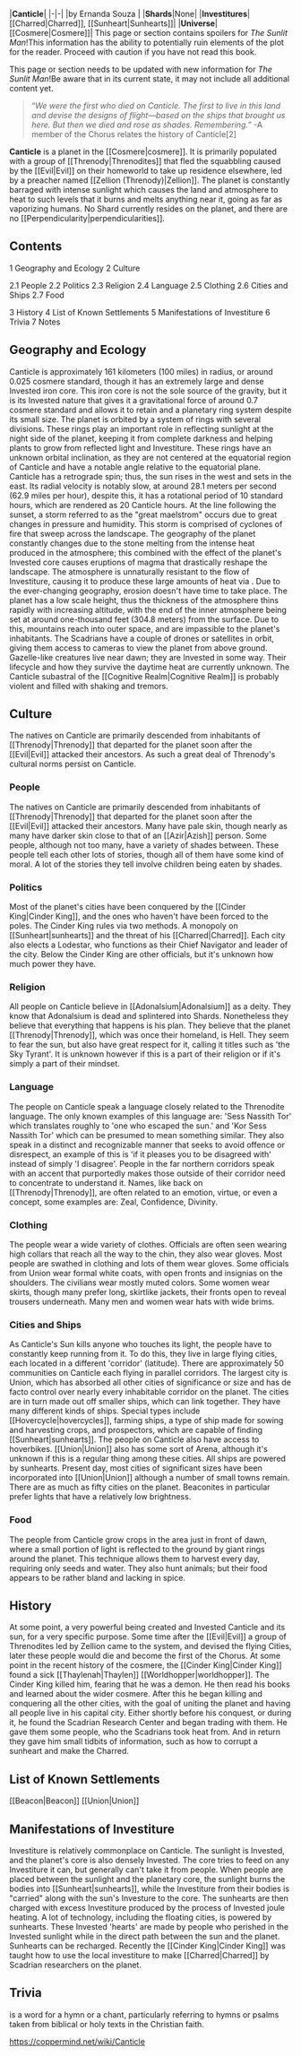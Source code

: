 |**Canticle**|
|-|-|
|by  Ernanda Souza |
|**Shards**|None|
|**Investitures**|[[Charred\|Charred]], [[Sunheart\|Sunhearts]]|
|**Universe**|[[Cosmere\|Cosmere]]|
This page or section contains spoilers for *The Sunlit Man*!This information has the ability to potentially ruin elements of the plot for the reader. Proceed with caution if you have not read this book.

This page or section needs to be updated with new information for *The Sunlit Man*!Be aware that in its current state, it may not include all additional content yet.

>“*We were the first who died on Canticle. The first to live in this land and devise the designs of flight—based on the ships that brought us here. But then we died and rose as shades. Remembering.*”
\-A member of the Chorus relates the history of Canticle[2]


**Canticle** is a planet in the [[Cosmere\|cosmere]]. It is primarily populated with a group of [[Threnody\|Threnodites]] that fled the squabbling caused by the [[Evil\|Evil]] on their homeworld to take up residence elsewhere, led by a preacher named [[Zellion (Threnody)\|Zellion]]. The planet is constantly barraged with intense sunlight which causes the land and atmosphere to heat to such levels that it burns and melts anything near it, going as far as vaporizing humans.
No Shard currently resides on the planet, and there are no [[Perpendicularity\|perpendicularities]].

## Contents

1 Geography and Ecology
2 Culture

2.1 People
2.2 Politics
2.3 Religion
2.4 Language
2.5 Clothing
2.6 Cities and Ships
2.7 Food


3 History
4 List of Known Settlements
5 Manifestations of Investiture
6 Trivia
7 Notes


## Geography and Ecology
Canticle is approximately 161 kilometers (100 miles) in radius, or around 0.025 cosmere standard, though it has an extremely large and dense Invested iron core. This iron core is not the sole source of the gravity, but it is its Invested nature that gives it a gravitational force of around 0.7 cosmere standard and allows it to retain  and a planetary ring system despite its small size.
The planet is orbited by a system of rings with several divisions. These rings play an important role in reflecting sunlight at the night side of the planet, keeping it from complete darkness and helping plants to grow from reflected light and Investiture. These rings have an unknown orbital inclination, as they are not centered at the equatorial region of Canticle and have a notable angle relative to the equatorial plane.
Canticle has a retrograde spin; thus, the sun rises in the west and sets in the east. Its radial velocity is notably slow, at around 28.1 meters per second (62.9 miles per hour), despite this, it has a rotational period of 10 standard hours, which are rendered as 20 Canticle hours. At the line following the sunset, a storm referred to as the "great maelstrom" occurs due to great changes in pressure and humidity. This storm is comprised of cyclones of fire that sweep across the landscape.
The geography of the planet constantly changes due to the stone melting from the intense heat produced in the atmosphere; this combined with the effect of the planet's Invested core causes eruptions of magma that drastically reshape the landscape. The atmosphere is unnaturally resistant to the flow of Investiture, causing it to produce these large amounts of heat via . Due to the ever-changing geography, erosion doesn't have time to take place.
The planet has a low scale height, thus the thickness of the atmosphere thins rapidly with increasing altitude, with the end of the inner atmosphere being set at around one-thousand feet (304.8 meters) from the surface. Due to this, mountains reach into outer space, and are impassible to the planet's inhabitants.
The Scadrians have a couple of drones or satellites in orbit, giving them access to cameras to view the planet from above ground.
Gazelle-like creatures live near dawn; they are Invested in some way. Their lifecycle and how they survive the daytime heat are currently unknown.
The Canticle subastral of the [[Cognitive Realm\|Cognitive Realm]] is probably violent and filled with shaking and tremors.

## Culture
The natives on Canticle are primarily descended from inhabitants of [[Threnody\|Threnody]] that departed for the planet soon after the [[Evil\|Evil]] attacked their ancestors. As such a great deal of Threnody's cultural norms persist on Canticle.

### People
The natives on Canticle are primarily descended from inhabitants of [[Threnody\|Threnody]] that departed for the planet soon after the [[Evil\|Evil]] attacked their ancestors. Many have pale skin, though nearly as many have darker skin close to that of an [[Azir\|Azish]] person. Some people, although not too many, have a variety of shades between.
These people tell each other lots of stories, though all of them have some kind of moral. A lot of the stories they tell involve children being eaten by shades.

### Politics
Most of the planet's cities have been conquered by the [[Cinder King\|Cinder King]], and the ones who haven't have been forced to the poles. The Cinder King rules via two methods. A monopoly on [[Sunheart\|sunhearts]] and the threat of his [[Charred\|Charred]]. Each city also elects a Lodestar, who functions as their Chief Navigator and leader of the city. Below the Cinder King are other officials, but it's unknown how much power they have.

### Religion
All people on Canticle believe in [[Adonalsium\|Adonalsium]] as a deity. They know that Adonalsium is dead and splintered into Shards. Nonetheless they believe that everything that happens is his plan.
They believe that the planet [[Threnody\|Threnody]], which was once their homeland, is Hell.
They seem to fear the sun, but also have great respect for it, calling it titles such as 'the Sky Tyrant'. It is unknown however if this is a part of their religion or if it's simply a part of their mindset.

### Language
The people on Canticle speak a language closely related to the Threnodite language. The only known examples of this language are: 'Sess Nassith Tor' which translates roughly to 'one who escaped the sun.' and 'Kor Sess Nassith Tor' which can be presumed to mean something similar.
They also speak in a distinct and recognizable manner that seeks to avoid offence or disrespect, an example of this is 'if it pleases you to be disagreed with' instead of simply 'I disagree'.
People in the far northern corridors speak with an accent that purportedly makes those outside of their corridor need to concentrate to understand it.
Names, like back on [[Threnody\|Threnody]], are often related to an emotion, virtue, or even a concept, some examples are: Zeal, Confidence, Divinity.

### Clothing
The people wear a wide variety of clothes. Officials are often seen wearing high collars that reach all the way to the chin, they also wear gloves. Most people are swathed in clothing and lots of them wear gloves. Some officials from Union wear formal white coats, with open fronts and insignias on the shoulders. The civilians wear mostly muted colors. Some women wear skirts, though many prefer long, skirtlike jackets, their fronts open to reveal trousers underneath. Many men and women wear hats with wide brims.

### Cities and Ships
As Canticle's Sun kills anyone who touches its light, the people have to constantly keep running from it. To do this, they live in large flying cities, each located in a different 'corridor' (latitude). There are approximately 50 communities on Canticle each flying in parallel corridors. The largest city is Union, which has absorbed all other cities of significance or size and has de facto control over nearly every inhabitable corridor on the planet. The cities are in turn made out off smaller ships, which can link together. They have many different kinds of ships. Special types include [[Hovercycle\|hovercycles]], farming ships, a type of ship made for sowing and harvesting crops, and prospectors, which are capable of finding [[Sunheart\|sunhearts]]. The people on Canticle also have access to hoverbikes. [[Union\|Union]] also has some sort of Arena, although it's unknown if this is a regular thing among these cities. All ships are powered by sunhearts.
Present day, most cities of significant sizes have been incorporated into [[Union\|Union]] although a number of small towns remain. There are as much as fifty cities on the planet.
Beaconites in particular prefer lights that have a relatively low brightness.

### Food
The people from Canticle grow crops in the area just in front of dawn, where a small portion of light is reflected to the ground by giant rings around the planet. This technique allows them to harvest every day, requiring only seeds and water.
They also hunt animals; but their food appears to be rather bland and lacking in spice.

## History
At some point, a very powerful being created and Invested Canticle and its sun, for a very specific purpose.
Some time after the [[Evil\|Evil]] a group of Threnodites led by Zellion came to the system, and devised the flying Cities, later these people would die and become the first of the Chorus.
At some point in the recent history of the cosmere, the [[Cinder King\|Cinder King]] found a sick [[Thaylenah\|Thaylen]] [[Worldhopper\|worldhopper]]. The Cinder King killed him, fearing that he was a demon. He then read his books and learned about the wider cosmere. After this he began killing and conquering all the other cities, with the goal of uniting the planet and having all people live in his capital city.
Either shortly before his conquest, or during it, he found the Scadrian Research Center and began trading with them. He gave them some people, who the Scadrians took heat from. And in return they gave him small tidbits of information, such as how to corrupt a sunheart and make the Charred.

## List of Known Settlements
[[Beacon\|Beacon]]
[[Union\|Union]]
## Manifestations of Investiture
Investiture is relatively commonplace on Canticle. The sunlight is Invested, and the planet's core is also densely Invested. The core tries to feed on any Investiture it can, but generally can't take it from people. When people are placed between the sunlight and the planetary core, the sunlight burns the bodies into [[Sunheart\|sunhearts]], while the Investiture from their bodies is "carried" along with the sun's Investure to the core. The sunhearts are then charged with excess Investiture produced by the process of Invested joule heating.
A lot of technology, including the floating cities, is powered by sunhearts. These Invested 'hearts' are made by people who perished in the Invested sunlight while in the direct path between the sun and the planet. Sunhearts can be recharged. Recently the [[Cinder King\|Cinder King]] was taught how to use the local investiture to make [[Charred\|Charred]] by Scadrian researchers on the planet.

## Trivia
 is a word for a hymn or a chant, particularly referring to hymns or psalms taken from biblical or holy texts in the Christian faith.


https://coppermind.net/wiki/Canticle